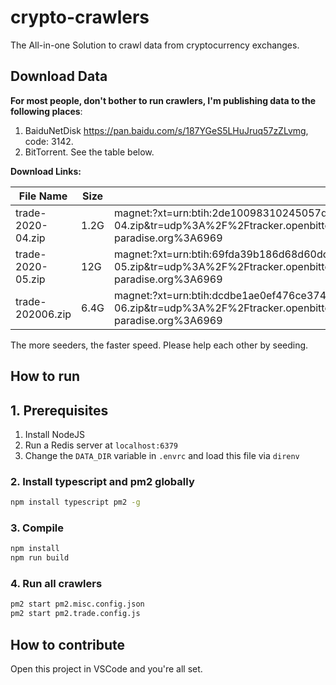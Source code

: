 # crypto-crawlers

The All-in-one Solution to crawl data from cryptocurrency exchanges.

## Download Data

**For most people, don't bother to run crawlers, I'm publishing data to the following places**:

1. BaiduNetDisk <https://pan.baidu.com/s/187YGeS5LHuJruq57zZLvmg>, code: 3142.
2. BitTorrent. See the table below.

**Download Links:**

| File Name | Size | Magnet Link | Comment |
| --- | --- | --- | --- |
| trade-2020-04.zip | 1.2G | magnet:?xt=urn:btih:2de10098310245057d6fe1081db0aee88f2e5481&dn=trade-2020-04.zip&tr=udp%3A%2F%2Ftracker.openbittorrent.com%3A80&tr=udp%3A%2F%2Fopen.demonii.com%3A1337&tr=udp%3A%2F%2Ftracker.coppersurfer.tk%3A6969&tr=udp%3A%2F%2Ftracker.leechers-paradise.org%3A6969 | April 2020 |
| trade-2020-05.zip | 12G | magnet:?xt=urn:btih:69fda39b186d68d60dc22253cd2f4a12b3944a49&dn=trade-2020-05.zip&tr=udp%3A%2F%2Ftracker.openbittorrent.com%3A80&tr=udp%3A%2F%2Fopen.demonii.com%3A1337&tr=udp%3A%2F%2Ftracker.coppersurfer.tk%3A6969&tr=udp%3A%2F%2Ftracker.leechers-paradise.org%3A6969 | May 2020 |
| trade-202006.zip | 6.4G | magnet:?xt=urn:btih:dcdbe1ae0ef476ce374784c63b467b2b6c2a8dd9&dn=trade-2020-06.zip&tr=udp%3A%2F%2Ftracker.openbittorrent.com%3A80&tr=udp%3A%2F%2Fopen.demonii.com%3A1337&tr=udp%3A%2F%2Ftracker.coppersurfer.tk%3A6969&tr=udp%3A%2F%2Ftracker.leechers-paradise.org%3A6969 | June 2020 |

The more seeders, the faster speed. Please help each other by seeding.

## How to run

## 1. Prerequisites

1. Install NodeJS
1. Run a Redis server at `localhost:6379`
1. Change the `DATA_DIR` variable in `.envrc` and load this file via `direnv`

### 2. Install typescript and pm2 globally

```bash
npm install typescript pm2 -g
```

### 3. Compile

```bash
npm install
npm run build
```

### 4. Run all crawlers

```bash
pm2 start pm2.misc.config.json
pm2 start pm2.trade.config.js
```

## How to contribute

Open this project in VSCode and you're all set.
